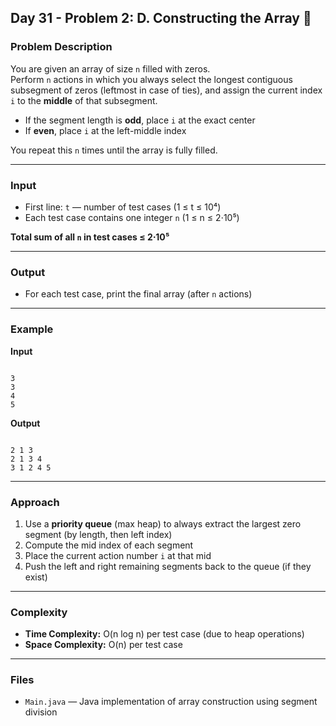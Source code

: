 ## Day 31 - Problem 2: D. Constructing the Array 🧱

### Problem Description

You are given an array of size `n` filled with zeros.  
Perform `n` actions in which you always select the longest contiguous subsegment of zeros (leftmost in case of ties), and assign the current index `i` to the **middle** of that subsegment.

- If the segment length is **odd**, place `i` at the exact center
- If **even**, place `i` at the left-middle index

You repeat this `n` times until the array is fully filled.

---

### Input

- First line: `t` — number of test cases (1 ≤ t ≤ 10⁴)
- Each test case contains one integer `n` (1 ≤ n ≤ 2⋅10⁵)

**Total sum of all `n` in test cases ≤ 2⋅10⁵**

---

### Output

- For each test case, print the final array (after `n` actions)

---

### Example

**Input**
```

3
3
4
5

```

**Output**
```

2 1 3
2 1 3 4
3 1 2 4 5

```

---

### Approach

1. Use a **priority queue** (max heap) to always extract the largest zero segment (by length, then left index)
2. Compute the mid index of each segment
3. Place the current action number `i` at that mid
4. Push the left and right remaining segments back to the queue (if they exist)

---

### Complexity

- **Time Complexity:** O(n log n) per test case (due to heap operations)  
- **Space Complexity:** O(n) per test case

---

### Files

- `Main.java` — Java implementation of array construction using segment division